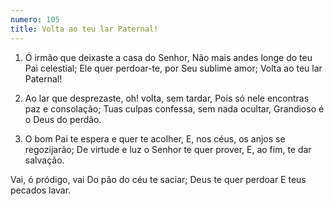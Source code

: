 ```yaml
---
numero: 105
title: Volta ao teu lar Paternal!
---
```

1. Ó irmão que deixaste a casa do Senhor,
Não mais andes longe do teu Pai celestial;
Ele quer perdoar-te, por Seu sublime amor;
Volta ao teu lar Paternal!

2. Ao lar que desprezaste, oh! volta, sem tardar,
Pois só nele encontras paz e consolação;
Tuas culpas confessa, sem nada ocultar,
Grandioso é o Deus do perdão.

3. O bom Pai te espera e quer te acolher,
E, nos céus, os anjos se regozijarão;
De virtude e luz o Senhor te quer prover,
E, ao fim, te dar salvação.

Vai, ó pródigo, vai
Do pão do céu te saciar;
Deus te quer perdoar
E teus pecados lavar.
